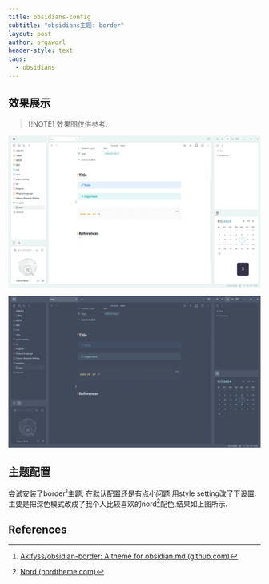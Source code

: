 ```yaml
---
title: obsidians-config
subtitle: "obsidians主题: border"
layout: post
author: orgaworl
header-style: text
tags:
  - obsidians
---
```


## 效果展示

>[!NOTE] 效果图仅供参考.

![](./pic/obsidians.png)

![](./pic/border-dark-nord.png)

## 主题配置
尝试安装了border[^2]主题, 在默认配置还是有点小问题,​用style setting改了下设置. 
主要是把深色模式改成了我个人比较喜欢的nord[^1]配色,结果如上图所示.


## References
[^1]:[Nord (nordtheme.com)](https://www.nordtheme.com/)
[^2]:[Akifyss/obsidian-border: A theme for obsidian.md (github.com)](https://github.com/Akifyss/obsidian-border)
[^3]:[不装了 Obsidian 完美主题 2024 - Border](https://www.bilibili.com/video/BV1QS421d7wR)


